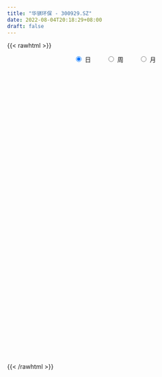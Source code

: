 ```yaml
---
title: "华骐环保 - 300929.SZ"
date: 2022-08-04T20:18:29+08:00
draft: false
---
```

{{< rawhtml >}}
    <div style="text-align: center">
        <label style="padding: 1rem;"><input style="margin-right: .5rem" type="radio" name="period" value="D" checked onclick="period_change(this)">日</label>
        <label style="padding: 1rem;"><input style="margin-right: .5rem" type="radio" name="period" value="W" onclick="period_change(this)">周</label>
        <label style="padding: 1rem;"><input style="margin-right: .5rem" type="radio" name="period" value="M" onclick="period_change(this)">月</label>
    </div>
    <div id="chart" style="height: 700px;"></div> 
    <script type="text/javascript">
        const D_v = [142578.28,121004.32,89853.97,79239.71,70243.41,53124.17,50771.19,67794.34,85773.75,104467.97,89146.59,56495.77,44426.84,37177.43,34305.23,24132.89,29756.69,31167.48,32244.15,39655.3,27802.06,26591.75,36681.94,29146.76,55619.18,44241.91,32062.36,28632.6,71597.75,73119.64,44222.36,39365.02,54917.52,53074.59,64787.71,57866.98,47588.6,68571.47,69111.37,138428.76,141572.59,102610.74,92930.47,78998.9,72320.32,101817.77,69324.49,51087.94,49084.05,77994.62,75328.78,65540.53,65625.49,48644.79,41892.78,35842.58,21739.71,25931.74,31510.21,25809.56,21146.59,25216.14,18228.16,18997.13,32741.7,23865.16,16347.41,16044.32,23507.88,17275.53,18902.62,19855.0,40906.07,52015.48,31603.78,33213.25,46342.12,34615.15,23520.63,17893.39,25181.43,23799.74,32387.09,25766.43,17265.46,20713.22,19679.43,17799.25,26264.35,11319.44,15859.13,9357.69,11534.68,17387.0,12254.88,14092.64,8589.07,7629.68,10538.0,24335.49,18672.38,21436.27,24923.86,28190.46,18690.62,8198.6,8838.45,8913.44,7584.97,9831.17,10092.82,14211.75,22659.68,14316.44,21718.03,18595.33,13316.11,8893.06,7755.85,10574.88,13197.76,10455.76,13009.23,10692.33,12698.82,13997.61,11006.49,8616.56,10512.88,8511.11,7313.6,9413.45,6453.71,11017.0,19034.54,13077.2,7525.63,7837.85,16764.77,32735.12,45802.95,28693.35,16437.67,12399.98,33637.98,20971.77,14267.34,14815.94,11969.77,47177.02,109806.13,66863.71,48572.85,27941.34,36019.68,26491.19,40421.4,32181.13,43135.72,30030.52,22127.62,20196.15,14773.77,13757.88,38340.74,23889.82,17333.04,11688.38,14422.95,7105.98,14777.92,12809.46,9454.59,7124.22,8000.46,6023.56,6503.35,5888.88,6990.79,10311.23,8035.91,9271.91,7777.2,24133.82,13758.32,6619.16,6286.03,10495.43,5825.46,6788.29,17929.2,31107.35,18805.48,12186.77,81240.09,63048.42,51172.07,32462.88,21467.11,31877.91,21900.11,19986.0,15807.47,27345.36,43853.28,35400.6,22175.73,19865.55,36613.23,21641.17,18369.49,29238.47,13559.45,9358.0,8943.73,10553.4,10747.5,9614.93,13194.52,30724.84,23650.04,12353.58,9220.67,10074.0,23582.43,31246.82,19668.23,9669.34,8582.97,8618.81,8290.74,12464.44,11864.2,15099.94,12106.07,8571.97,9116.01,11176.73,8036.93,10891.63,5967.22,13040.18,7697.96,23982.94,10044.75,7739.0,12026.18,7588.67,14496.18,12578.02,8505.0,9604.01,16378.73,28286.4,17203.74,21508.03,14579.47,13408.46,35709.28,21060.04,13885.06,14924.04,12154.66,17998.35,9700.48,7382.75,8036.86,7216.9,7922.79,14439.61,9431.21,10554.63,12190.85,97615.21,65728.88,51583.23,64247.04,78575.05,83088.19,68058.18,83961.59,74253.97,50821.12,43728.96,48341.96,29592.11,56498.93,107048.91,134314.73,82393.61,50260.43,46889.75,77115.29,63626.96,43175.08,29793.63,26223.32,37209.18,25108.7,19705.12,39013.82,48185.89,24208.35,28420.28,41665.96,31042.5,30628.34,23345.54,32011.1,29706.5,75163.42,87761.82,99163.87,67524.18,45271.37,44327.38,34303.57,33053.81,31802.3,45957.59,35947.96,47421.79,30357.59,30047.02,26613.89,25329.31,35149.25,33994.38,26855.16,35311.18,34189.7,35207.04,30057.26,19317.78,26856.05,29985.69,30053.41,40313.66,62627.71,42354.94,35423.1,24776.32,19445.83,25895.06,26880.33,28742.67,26846.94,29195.41,45439.55,32812.85,34355.93,26830.32,23235.79,28062.11,27408.49,31039.5,29661.72,30092.4,53244.86,88551.13,47598.45,28751.08,33953.36,77991.91,44519.42,34320.4,29658.2,27491.71,22933.2,20491.61,52763.9,35171.75,27232.44]
const D_histogram = [0.0,-0.4716125356,-0.9315891657,-1.1014896118,-1.3749110826,-1.4991922158,-1.4862397281,-1.3315947545,-0.9311145808,-0.6908970838,-0.3962211058,-0.3901952568,-0.5185675497,-0.7098648767,-0.8102554937,-0.8465581678,-0.7035657902,-0.4687651383,-0.3255072202,-0.1264172261,0.057951784,0.1377812849,0.2541641196,0.366994128,0.5876324292,0.6695698008,0.6274800841,0.5735228668,0.924634437,0.851161884,0.7534342268,0.665607762,0.6362137276,0.6728909581,0.734760509,0.7321973029,0.6992016144,0.7366122314,1.1808255323,1.9440200449,2.0005304307,1.674229639,1.4039917868,1.1313580081,0.6927990762,0.6158233677,0.3328761592,0.0918953258,-0.0331392579,0.0034538584,-0.0584088159,0.0032747388,-0.1946127231,-0.4320580316,-0.6113041555,-0.8224163971,-0.9059051276,-0.8908351993,-0.8229610362,-0.8200372553,-0.8133495195,-0.841090002,-0.879380089,-0.8449661056,-0.7099776178,-0.6769532756,-0.6608012903,-0.5735167524,-0.444277971,-0.3978900091,-0.2843408129,-0.1684621609,-0.0427741561,0.1540466624,0.2054557391,0.316360899,0.4318569269,0.4398070246,0.3827593101,0.3387826834,0.2604977465,0.2452675571,0.3106415441,0.2609429505,0.2477051318,0.2517060091,0.2363722201,0.1945068566,0.071392977,-0.003819172,-0.0916428891,-0.1193790684,-0.1230437172,-0.088812066,-0.1077246507,-0.1797698866,-0.2139226298,-0.206730937,-0.1537476959,-0.0259888217,0.0475497306,0.1386620151,0.2318678196,0.2456664824,0.1560805307,0.0807022765,0.0084239983,-0.0606942349,-0.0742924088,-0.0368932797,0.0088955283,0.0007245041,0.0721164546,0.0988490018,0.1661626691,0.1580015353,0.0866475451,0.0385789309,-0.0275626689,-0.1142655258,-0.1299163359,-0.1407598575,-0.1962024327,-0.2226384168,-0.3049433954,-0.4032165007,-0.4039573825,-0.3623908931,-0.2599220932,-0.1700087916,-0.0820801264,-0.0540626958,-0.0285658982,0.0508772595,0.1732541588,0.220642696,0.2429317947,0.2477669295,0.311681688,0.3868675015,0.5064143381,0.4217065646,0.3005237015,0.2514913399,0.3179635728,0.3211581728,0.2550741791,0.18099758,0.099000292,0.3919973011,0.567461554,0.6951431349,0.5676177544,0.4865506113,0.4466777905,0.3462667036,0.3189614062,0.1480051743,0.0902796689,-0.024480921,-0.1299894853,-0.2640769816,-0.3159106134,-0.3267917737,-0.2207065792,-0.2582419098,-0.3679233141,-0.4102989057,-0.5241182898,-0.5377099335,-0.4610156594,-0.3881375113,-0.3729174704,-0.3184794761,-0.2773261707,-0.2402811029,-0.2084816666,-0.1696747181,-0.1504593804,-0.1850313621,-0.2185351406,-0.1795537274,-0.1688881911,-0.0861617666,-0.1213152322,-0.1127242529,-0.0852048313,-0.0572806695,-0.0163962148,0.046460056,0.119686914,0.2533764656,0.3120779936,0.3282862573,0.5268609622,0.5754110337,0.6568982292,0.637750907,0.5659269926,0.5280175173,0.4189749849,0.3064849597,0.2257504333,0.2113951795,0.2401922348,0.2008054963,0.1260331082,0.0614320663,0.100902847,0.0220625629,-0.0572888979,-0.2507331248,-0.354366663,-0.4018500532,-0.4062673267,-0.3825340663,-0.3294035047,-0.2643489353,-0.2048392185,-0.0882781482,0.0013347641,-0.0142447456,-0.003648398,0.0106819512,-0.0799983653,-0.0994588241,-0.1425944732,-0.164797844,-0.1991451422,-0.1967299265,-0.1888198474,-0.1206522744,-0.0971488406,-0.033727614,-0.0551099603,-0.0511796653,-0.0301969275,0.0119300057,0.0159345553,-0.0341958116,-0.0408843729,-0.1041399592,-0.1125053196,-0.1987288664,-0.2585800618,-0.2943456636,-0.3628850712,-0.3741561143,-0.4348808547,-0.4043650638,-0.3192540637,-0.2170595684,-0.0975327713,-0.0114765169,0.0325234035,0.082244091,0.1040386042,0.1522604443,0.2135333434,0.2524842624,0.2722741558,0.2522310607,0.2466260015,0.1776881794,0.1469301223,0.1139383115,0.1142014092,0.1197177198,0.1107338382,0.0801165495,0.0399149738,-0.0189554512,-0.0774633881,0.0991576327,0.1635029207,0.2124424627,0.2690979429,0.3869949253,0.4251717653,0.4857160624,0.6223693413,0.5320245012,0.4573638184,0.4126358427,0.2687343103,0.175541092,0.1441431771,0.2536266691,0.3034193119,0.2480412798,0.1788597555,0.0876528296,0.0874159799,-0.1093455363,-0.1596214066,-0.2529297123,-0.2815882149,-0.387558559,-0.4142944414,-0.4005090776,-0.373899125,-0.4757253384,-0.5035736997,-0.5985947212,-0.7491562632,-0.7513453183,-0.7595420601,-0.6551098485,-0.4872562554,-0.3734938223,-0.7697213862,-0.9327507592,-0.9829780153,-0.9295499163,-0.8392764012,-0.736386419,-0.6229222024,-0.4965094738,-0.3655614574,-0.2275913072,-0.0964009526,-0.0463169707,0.0269923854,0.0911709616,0.1524361641,0.1993817915,0.2491148505,0.2872093192,0.3230154815,0.3681758512,0.3917420163,0.3964542324,0.374158651,0.370988985,0.3733840827,0.3629742544,0.3544677814,0.3697666731,0.3964270102,0.4023802993,0.405612804,0.3798808048,0.3632809231,0.3505325484,0.34006758,0.3378272575,0.3100951465,0.2926593354,0.2940493859,0.2847980493,0.2585019292,0.2178445404,0.177478722,0.1581524864,0.1207572735,0.0660637446,0.0600422397,0.0757717525,0.0664846938,0.1165197103,0.1357541471,0.1445764912,0.1314026737,0.1405710801,0.1259279016,0.1089660435,0.0956589315,0.0921420413,0.0755905241,0.0553935868,-0.0242297995,-0.0781590681,-0.0810697277]
const D_fast = [0.0,-0.5895156695,-1.282389591,-1.7276624401,-2.3448116816,-2.8438908687,-3.202498313,-3.380752028,-3.2130504995,-3.1455572735,-2.949936572,-3.0414595372,-3.2994737174,-3.6682372636,-3.9711917541,-4.2191339702,-4.2520330401,-4.1344236728,-4.0725425597,-3.9050568721,-3.706199916,-3.5919250939,-3.4120012293,-3.2074226889,-2.8398762804,-2.5905464587,-2.4757661543,-2.3863426549,-1.8040724755,-1.6647545574,-1.574123658,-1.4955481823,-1.3658887847,-1.1609888147,-0.9154291366,-0.7349430169,-0.5931383018,-0.371574627,0.3678450569,1.6170445808,2.1736875743,2.2659441923,2.3467042869,2.3569100101,2.0915508473,2.1685309807,1.968802812,1.7507958101,1.617476412,1.6549329927,1.5784681145,1.6409703539,1.3944297113,1.0489698948,0.7168977321,0.3001813912,-0.0097836211,-0.2174224927,-0.3552885887,-0.5573741216,-0.7540237656,-0.9920367487,-1.2501718579,-1.4269994009,-1.4695053176,-1.6057192942,-1.7547676315,-1.8108622818,-1.7926929931,-1.8457775335,-1.8033135405,-1.7295504287,-1.614555963,-1.3792234789,-1.2764504674,-1.0864550827,-0.862994823,-0.7450929692,-0.7064508562,-0.665731812,-0.6788923123,-0.6328056124,-0.4897712394,-0.4742340954,-0.4255456311,-0.3586182516,-0.3148589855,-0.3080976348,-0.4133632702,-0.4895302122,-0.6002646515,-0.657845598,-0.692271176,-0.6802425414,-0.7260862888,-0.8430739964,-0.9307073969,-0.9751984384,-0.9606521212,-0.8393904525,-0.7539644676,-0.6281866792,-0.4770139199,-0.4017986365,-0.4523644556,-0.5075671406,-0.5777394192,-0.6620312111,-0.6942024872,-0.6660266781,-0.618013988,-0.6260038862,-0.536582822,-0.4851380244,-0.3762836899,-0.3449444398,-0.3946365438,-0.4330604253,-0.5060926922,-0.6213619306,-0.6694918246,-0.7155253106,-0.820018494,-0.9021140823,-1.0606549098,-1.2597321403,-1.3614623677,-1.4104936016,-1.3730053249,-1.3255942213,-1.2581855877,-1.243683831,-1.225328508,-1.1331660354,-0.9674755963,-0.8649263852,-0.7819043378,-0.7151274707,-0.5732922902,-0.4013896013,-0.1552391801,-0.1345203125,-0.1805722502,-0.1667317769,-0.0207686508,0.0627154925,0.0604000436,0.0315728395,-0.0256743756,0.3653219588,0.6826516002,0.9841189648,0.9984980229,1.0390685326,1.1108651595,1.0970207485,1.1494558026,1.0155008643,0.9803452761,0.8594644559,0.7214585204,0.5213517786,0.3905404935,0.2979613898,0.3488699394,0.2467741314,0.0451118986,-0.0998384194,-0.344687376,-0.492706503,-0.5312661438,-0.5554223735,-0.6334317002,-0.658613575,-0.6867918122,-0.7098170201,-0.7301380005,-0.7337497315,-0.752149239,-0.8329790612,-0.9211166249,-0.9270236434,-0.9585801549,-0.8973941721,-0.9628764457,-0.9824665297,-0.9762483159,-0.9626443215,-0.9258589205,-0.8513876357,-0.7482390492,-0.5512053811,-0.4144843548,-0.3162045267,0.0140854187,0.2064882486,0.4522000014,0.592490406,0.6621482398,0.7562431438,0.7519443576,0.7160755723,0.6917786542,0.7302721952,0.8191173092,0.8299319449,0.7866678338,0.7374248085,0.8021213009,0.7287966576,0.6351229722,0.3789954641,0.1867702602,0.0388243567,-0.0671597484,-0.1390600046,-0.1682803192,-0.1693129837,-0.1610130714,-0.0665215382,0.0234250651,0.004284369,0.0139686172,0.0309694541,-0.0797104537,-0.1240356185,-0.2028198859,-0.2662227178,-0.3503563015,-0.3971235674,-0.4364184501,-0.3984139457,-0.3991977221,-0.344208399,-0.3793682354,-0.3882328567,-0.3747993508,-0.3296899162,-0.3217017277,-0.3803810475,-0.397290702,-0.4865812781,-0.5230729684,-0.6589787319,-0.7834749427,-0.8928269604,-1.0520876358,-1.1568977074,-1.3263426615,-1.3969181366,-1.3916206525,-1.3436910492,-1.248547445,-1.1653603198,-1.1132295485,-1.0429478383,-0.995143674,-0.9088567228,-0.7942004878,-0.6921285033,-0.604270071,-0.5612554009,-0.5052039597,-0.529719737,-0.5237452635,-0.5282524964,-0.4994390464,-0.4639933059,-0.4452937279,-0.4558818793,-0.4861047115,-0.5497139993,-0.6275877832,-0.4261773543,-0.3209563361,-0.2189061785,-0.0949762124,0.1196695012,0.2641392826,0.4461125953,0.7383582095,0.7810194947,0.8206997665,0.8791307514,0.8024127966,0.7531048514,0.7577427307,0.93063289,1.0562803608,1.0629126486,1.0384460632,0.9691523447,0.99076949,0.7666715898,0.6764903677,0.519949634,0.4208940776,0.2180340938,0.0877246011,0.0013826954,-0.0654821332,-0.2862396811,-0.4399814674,-0.6846511692,-1.022501777,-1.2125271616,-1.4106094185,-1.469954669,-1.4239151398,-1.4035261623,-1.9921840727,-2.3884011355,-2.6843728954,-2.8633322755,-2.9828778607,-3.0640844832,-3.1063508173,-3.1040654572,-3.0645078051,-2.9834354817,-2.8763453652,-2.837840626,-2.7577831735,-2.670811857,-2.5714376134,-2.4746465381,-2.3626347665,-2.252737968,-2.1361779353,-1.9989736028,-1.8774719337,-1.7736461595,-1.7024020781,-1.6128244979,-1.5170833795,-1.4367496442,-1.3566391719,-1.2488986119,-1.1231315222,-1.0165831583,-0.9119474526,-0.8427092506,-0.7684889015,-0.6936041391,-0.6190522125,-0.5368357206,-0.487044045,-0.4313150222,-0.3564126252,-0.2944644495,-0.2561350874,-0.2423313411,-0.238327479,-0.218115593,-0.2253214875,-0.2634990802,-0.2545100252,-0.2198375744,-0.2125034596,-0.1333385155,-0.080165542,-0.0351990751,-0.0155222241,0.0287889523,0.0456277492,0.055907402,0.0665150229,0.086033643,0.0883797568,0.0820312162,-0.00364962,-0.0771186556,-0.1002967472]
const D_slow = [0.0,-0.1179031339,-0.3508004253,-0.6261728283,-0.9699005989,-1.3446986529,-1.7162585849,-2.0491572735,-2.2819359187,-2.4546601897,-2.5537154661,-2.6512642803,-2.7809061678,-2.9583723869,-3.1609362604,-3.3725758023,-3.5484672499,-3.6656585345,-3.7470353395,-3.778639646,-3.7641517,-3.7297063788,-3.6661653489,-3.5744168169,-3.4275087096,-3.2601162594,-3.1032462384,-2.9598655217,-2.7287069124,-2.5159164414,-2.3275578847,-2.1611559443,-2.0021025123,-1.8338797728,-1.6501896456,-1.4671403198,-1.2923399162,-1.1081868584,-0.8129804753,-0.3269754641,0.1731571436,0.5917145533,0.9427125,1.2255520021,1.3987517711,1.552707613,1.6359266528,1.6589004843,1.6506156698,1.6514791344,1.6368769304,1.6376956151,1.5890424344,1.4810279264,1.3282018876,1.1225977883,0.8961215064,0.6734127066,0.4676724475,0.2626631337,0.0593257539,-0.1509467466,-0.3707917689,-0.5820332953,-0.7595276998,-0.9287660186,-1.0939663412,-1.2373455293,-1.3484150221,-1.4478875244,-1.5189727276,-1.5610882678,-1.5717818068,-1.5332701413,-1.4819062065,-1.4028159817,-1.29485175,-1.1848999938,-1.0892101663,-1.0045144954,-0.9393900588,-0.8780731695,-0.8004127835,-0.7351770459,-0.6732507629,-0.6103242606,-0.5512312056,-0.5026044915,-0.4847562472,-0.4857110402,-0.5086217625,-0.5384665296,-0.5692274589,-0.5914304754,-0.6183616381,-0.6633041097,-0.7167847672,-0.7684675014,-0.8069044254,-0.8134016308,-0.8015141982,-0.7668486944,-0.7088817395,-0.6474651189,-0.6084449862,-0.5882694171,-0.5861634175,-0.6013369762,-0.6199100784,-0.6291333984,-0.6269095163,-0.6267283903,-0.6086992766,-0.5839870262,-0.5424463589,-0.5029459751,-0.4812840888,-0.4716393561,-0.4785300233,-0.5070964048,-0.5395754888,-0.5747654531,-0.6238160613,-0.6794756655,-0.7557115144,-0.8565156395,-0.9575049852,-1.0481027085,-1.1130832317,-1.1555854296,-1.1761054613,-1.1896211352,-1.1967626098,-1.1840432949,-1.1407297552,-1.0855690812,-1.0248361325,-0.9628944001,-0.8849739781,-0.7882571028,-0.6616535183,-0.5562268771,-0.4810959517,-0.4182231167,-0.3387322235,-0.2584426803,-0.1946741356,-0.1494247406,-0.1246746676,-0.0266753423,0.1151900462,0.2889758299,0.4308802685,0.5525179213,0.664187369,0.7507540449,0.8304943964,0.86749569,0.8900656072,0.8839453769,0.8514480056,0.7854287602,0.7064511069,0.6247531635,0.5695765187,0.5050160412,0.4130352127,0.3104604863,0.1794309138,0.0450034305,-0.0702504844,-0.1672848622,-0.2605142298,-0.3401340988,-0.4094656415,-0.4695359172,-0.5216563339,-0.5640750134,-0.6016898585,-0.6479476991,-0.7025814842,-0.7474699161,-0.7896919638,-0.8112324055,-0.8415612135,-0.8697422768,-0.8910434846,-0.905363652,-0.9094627057,-0.8978476917,-0.8679259632,-0.8045818468,-0.7265623484,-0.644490784,-0.5127755435,-0.3689227851,-0.2046982278,-0.045260501,0.0962212471,0.2282256265,0.3329693727,0.4095906126,0.4660282209,0.5188770158,0.5789250745,0.6291264486,0.6606347256,0.6759927422,0.7012184539,0.7067340947,0.6924118702,0.629728589,0.5411369232,0.4406744099,0.3391075782,0.2434740617,0.1611231855,0.0950359517,0.043826147,0.02175661,0.022090301,0.0185291146,0.0176170151,0.0202875029,0.0002879116,-0.0245767944,-0.0602254127,-0.1014248737,-0.1512111593,-0.2003936409,-0.2475986027,-0.2777616713,-0.3020488815,-0.310480785,-0.3242582751,-0.3370531914,-0.3446024233,-0.3416199219,-0.337636283,-0.3461852359,-0.3564063291,-0.3824413189,-0.4105676488,-0.4602498654,-0.5248948809,-0.5984812968,-0.6892025646,-0.7827415932,-0.8914618068,-0.9925530728,-1.0723665887,-1.1266314808,-1.1510146737,-1.1538838029,-1.145752952,-1.1251919293,-1.0991822782,-1.0611171671,-1.0077338313,-0.9446127657,-0.8765442267,-0.8134864616,-0.7518299612,-0.7074079164,-0.6706753858,-0.6421908079,-0.6136404556,-0.5837110257,-0.5560275661,-0.5359984287,-0.5260196853,-0.5307585481,-0.5501243951,-0.525334987,-0.4844592568,-0.4313486411,-0.3640741554,-0.2673254241,-0.1610324827,-0.0396034671,0.1159888682,0.2489949935,0.3633359481,0.4664949088,0.5336784863,0.5775637593,0.6135995536,0.6770062209,0.7528610489,0.8148713688,0.8595863077,0.8814995151,0.9033535101,0.876017126,0.8361117744,0.7728793463,0.7024822926,0.6055926528,0.5020190425,0.4018917731,0.3084169918,0.1894856572,0.0635922323,-0.086056448,-0.2733455138,-0.4611818434,-0.6510673584,-0.8148448205,-0.9366588844,-1.03003234,-1.2224626865,-1.4556503763,-1.7013948801,-1.9337823592,-2.1436014595,-2.3276980643,-2.4834286149,-2.6075559833,-2.6989463477,-2.7558441745,-2.7799444126,-2.7915236553,-2.7847755589,-2.7619828186,-2.7238737775,-2.6740283297,-2.611749617,-2.5399472872,-2.4591934168,-2.367149454,-2.2692139499,-2.1701003918,-2.0765607291,-1.9838134829,-1.8904674622,-1.7997238986,-1.7111069532,-1.618665285,-1.5195585324,-1.4189634576,-1.3175602566,-1.2225900554,-1.1317698246,-1.0441366875,-0.9591197925,-0.8746629781,-0.7971391915,-0.7239743577,-0.6504620112,-0.5792624988,-0.5146370166,-0.4601758815,-0.415806201,-0.3762680794,-0.346078761,-0.3295628249,-0.3145522649,-0.2956093268,-0.2789881534,-0.2498582258,-0.215919689,-0.1797755662,-0.1469248978,-0.1117821278,-0.0803001524,-0.0530586415,-0.0291439086,-0.0061083983,0.0127892327,0.0266376294,0.0205801795,0.0010404125,-0.0192270194]
const D_data = [['2021-01-20', 45.0, 47.59, 45.0, 53.45],['2021-01-21', 41.99, 40.2, 39.9, 43.31],['2021-01-22', 39.0, 37.22, 36.45, 40.78],['2021-01-25', 36.8, 38.26, 36.36, 40.2],['2021-01-26', 37.55, 34.65, 34.38, 38.26],['2021-01-27', 34.28, 34.12, 33.01, 35.67],['2021-01-28', 33.5, 34.12, 33.08, 35.9],['2021-01-29', 34.18, 34.95, 32.7, 36.88],['2021-02-01', 35.5, 38.32, 35.5, 39.5],['2021-02-02', 39.88, 37.06, 36.87, 43.99],['2021-02-03', 35.5, 38.4, 33.5, 38.5],['2021-02-04', 37.0, 34.91, 34.4, 37.34],['2021-02-05', 34.01, 32.14, 32.14, 35.45],['2021-02-08', 32.14, 29.58, 29.56, 32.49],['2021-02-09', 29.69, 28.88, 28.62, 30.18],['2021-02-10', 29.05, 28.18, 28.1, 29.25],['2021-02-18', 28.8, 29.6, 28.7, 29.79],['2021-02-19', 29.21, 30.79, 29.21, 30.91],['2021-02-22', 30.69, 29.82, 29.69, 31.17],['2021-02-23', 29.8, 30.73, 29.5, 31.88],['2021-02-24', 30.75, 31.02, 29.62, 31.38],['2021-02-25', 31.81, 29.97, 29.87, 31.85],['2021-02-26', 28.88, 30.59, 28.68, 31.77],['2021-03-01', 30.15, 30.9, 30.15, 31.79],['2021-03-02', 30.91, 33.04, 30.68, 33.88],['2021-03-03', 31.99, 32.15, 31.0, 32.4],['2021-03-04', 31.58, 30.77, 30.6, 32.25],['2021-03-05', 30.93, 30.41, 29.85, 31.34],['2021-03-08', 30.7, 36.49, 30.59, 36.49],['2021-03-09', 35.94, 32.26, 31.99, 35.94],['2021-03-10', 31.58, 31.79, 30.72, 33.49],['2021-03-11', 31.25, 31.66, 30.82, 32.55],['2021-03-12', 31.52, 32.3, 30.83, 33.58],['2021-03-15', 31.84, 33.4, 31.26, 33.88],['2021-03-16', 33.54, 34.3, 32.5, 35.49],['2021-03-17', 35.81, 34.02, 33.5, 35.81],['2021-03-18', 34.02, 33.92, 33.02, 35.01],['2021-03-19', 33.69, 35.22, 33.05, 36.6],['2021-03-22', 36.0, 42.26, 36.0, 42.26],['2021-03-23', 47.29, 50.71, 44.5, 50.71],['2021-03-24', 48.33, 45.65, 43.64, 50.42],['2021-03-25', 44.55, 41.65, 40.2, 45.43],['2021-03-26', 40.04, 42.08, 40.04, 43.8],['2021-03-29', 42.0, 41.75, 40.8, 44.46],['2021-03-30', 40.1, 38.66, 37.5, 41.0],['2021-03-31', 39.51, 42.53, 39.12, 42.88],['2021-04-01', 40.96, 39.58, 38.4, 41.0],['2021-04-02', 40.06, 39.09, 38.5, 40.6],['2021-04-06', 38.5, 39.81, 37.5, 39.96],['2021-04-07', 39.97, 41.82, 39.3, 43.0],['2021-04-08', 40.5, 40.73, 38.8, 43.89],['2021-04-09', 39.99, 42.49, 39.6, 43.19],['2021-04-12', 44.5, 39.02, 38.36, 44.87],['2021-04-13', 38.16, 37.31, 36.96, 40.12],['2021-04-14', 36.47, 36.69, 35.28, 36.94],['2021-04-15', 35.99, 34.83, 34.37, 36.33],['2021-04-16', 34.85, 35.08, 34.06, 35.34],['2021-04-19', 34.94, 35.52, 34.7, 35.76],['2021-04-20', 35.25, 35.8, 35.21, 36.77],['2021-04-21', 35.12, 34.57, 34.24, 36.19],['2021-04-22', 34.59, 34.01, 33.86, 35.1],['2021-04-23', 33.97, 32.85, 32.7, 34.49],['2021-04-26', 32.4, 31.81, 31.78, 33.16],['2021-04-27', 31.75, 31.95, 30.78, 32.25],['2021-04-28', 32.3, 32.95, 31.81, 34.15],['2021-04-29', 32.4, 31.45, 31.42, 32.95],['2021-04-30', 31.52, 30.69, 30.53, 31.76],['2021-05-06', 30.7, 31.2, 30.7, 31.8],['2021-05-07', 31.02, 31.72, 30.12, 31.99],['2021-05-10', 31.59, 30.62, 30.56, 31.59],['2021-05-11', 30.4, 31.41, 30.15, 31.61],['2021-05-12', 30.99, 31.66, 30.48, 31.66],['2021-05-13', 32.06, 32.13, 32.06, 34.21],['2021-05-14', 31.83, 33.72, 31.8, 34.88],['2021-05-17', 32.8, 32.5, 31.83, 32.99],['2021-05-18', 32.2, 33.69, 31.81, 33.88],['2021-05-19', 34.15, 34.47, 34.05, 36.65],['2021-05-20', 33.37, 33.63, 33.07, 35.2],['2021-05-21', 33.98, 32.85, 32.8, 33.98],['2021-05-24', 32.6, 32.88, 32.5, 33.69],['2021-05-25', 32.54, 32.22, 31.58, 32.65],['2021-05-26', 32.65, 32.83, 32.59, 33.54],['2021-05-27', 32.75, 34.08, 32.75, 34.18],['2021-05-28', 34.11, 32.8, 32.4, 34.14],['2021-05-31', 32.77, 33.19, 32.32, 33.4],['2021-06-01', 33.0, 33.49, 32.83, 33.88],['2021-06-02', 33.6, 33.33, 32.9, 33.6],['2021-06-03', 33.49, 32.94, 32.85, 33.66],['2021-06-04', 32.69, 31.51, 31.33, 32.69],['2021-06-07', 31.66, 31.53, 31.13, 31.7],['2021-06-08', 31.54, 30.82, 30.56, 31.63],['2021-06-09', 30.86, 31.1, 30.86, 31.33],['2021-06-10', 30.82, 31.14, 30.71, 31.31],['2021-06-11', 31.0, 31.53, 31.0, 32.09],['2021-06-15', 31.5, 30.74, 30.65, 31.7],['2021-06-16', 30.59, 29.62, 29.53, 30.64],['2021-06-17', 29.5, 29.55, 29.44, 29.9],['2021-06-18', 29.45, 29.72, 29.0, 29.88],['2021-06-21', 29.5, 30.2, 29.42, 30.37],['2021-06-22', 30.08, 31.44, 30.08, 32.79],['2021-06-23', 31.31, 31.2, 30.85, 32.13],['2021-06-24', 31.2, 31.83, 30.6, 32.3],['2021-06-25', 31.45, 32.4, 31.02, 32.5],['2021-06-28', 33.5, 31.79, 31.79, 34.04],['2021-06-29', 30.82, 30.36, 30.31, 31.18],['2021-06-30', 30.36, 30.1, 30.01, 30.49],['2021-07-01', 30.09, 29.69, 29.35, 30.62],['2021-07-02', 29.68, 29.24, 29.08, 29.91],['2021-07-05', 29.41, 29.57, 29.17, 29.59],['2021-07-06', 29.3, 30.14, 29.28, 30.26],['2021-07-07', 30.0, 30.37, 29.83, 30.47],['2021-07-08', 30.96, 29.71, 29.71, 31.49],['2021-07-09', 29.5, 30.82, 29.32, 31.63],['2021-07-12', 31.0, 30.51, 30.25, 31.09],['2021-07-13', 30.5, 31.3, 30.06, 31.5],['2021-07-14', 31.48, 30.57, 30.45, 32.15],['2021-07-15', 30.2, 29.59, 29.48, 30.3],['2021-07-16', 29.52, 29.54, 29.33, 29.83],['2021-07-19', 29.25, 28.94, 28.63, 29.53],['2021-07-20', 28.9, 28.14, 28.02, 28.9],['2021-07-21', 27.77, 28.58, 27.62, 28.68],['2021-07-22', 28.4, 28.38, 28.0, 28.78],['2021-07-23', 28.63, 27.42, 27.4, 28.82],['2021-07-26', 27.3, 27.3, 26.72, 27.8],['2021-07-27', 27.3, 25.99, 25.8, 27.5],['2021-07-28', 25.98, 24.9, 24.21, 25.98],['2021-07-29', 25.14, 25.4, 24.95, 25.74],['2021-07-30', 25.4, 25.59, 25.2, 25.77],['2021-08-02', 25.59, 26.34, 25.2, 26.45],['2021-08-03', 26.3, 26.37, 26.1, 26.62],['2021-08-04', 26.2, 26.56, 26.13, 26.57],['2021-08-05', 26.56, 25.9, 25.76, 26.65],['2021-08-06', 25.92, 25.81, 25.65, 26.18],['2021-08-09', 25.77, 26.61, 25.7, 26.78],['2021-08-10', 26.5, 27.62, 26.4, 27.98],['2021-08-11', 27.28, 27.14, 26.9, 27.5],['2021-08-12', 27.0, 27.05, 26.86, 27.45],['2021-08-13', 27.1, 26.96, 26.7, 27.26],['2021-08-16', 26.97, 27.98, 26.97, 28.44],['2021-08-17', 28.01, 28.66, 27.62, 29.29],['2021-08-18', 28.66, 30.0, 28.36, 30.38],['2021-08-19', 29.02, 27.82, 27.68, 29.3],['2021-08-20', 27.86, 27.02, 26.56, 27.86],['2021-08-23', 27.14, 27.62, 27.1, 27.73],['2021-08-24', 27.86, 29.29, 27.7, 29.95],['2021-08-25', 28.81, 28.9, 28.4, 29.3],['2021-08-26', 29.45, 28.06, 28.06, 29.49],['2021-08-27', 28.5, 27.73, 27.57, 29.29],['2021-08-30', 27.7, 27.3, 27.17, 28.04],['2021-08-31', 28.6, 32.76, 28.56, 32.76],['2021-09-01', 34.91, 32.95, 32.92, 36.33],['2021-09-02', 32.79, 33.71, 30.68, 34.37],['2021-09-03', 32.52, 31.07, 31.02, 33.07],['2021-09-06', 31.54, 31.58, 30.56, 32.09],['2021-09-07', 31.34, 32.23, 31.1, 32.85],['2021-09-08', 31.99, 31.51, 31.11, 32.4],['2021-09-09', 31.8, 32.46, 30.7, 33.3],['2021-09-10', 32.0, 30.43, 30.4, 32.73],['2021-09-13', 31.38, 31.45, 31.1, 33.71],['2021-09-14', 31.46, 30.42, 30.37, 31.74],['2021-09-15', 30.45, 30.0, 29.5, 30.75],['2021-09-16', 29.97, 28.95, 28.95, 30.37],['2021-09-17', 28.99, 29.35, 28.69, 29.8],['2021-09-22', 28.8, 29.53, 28.51, 29.78],['2021-09-23', 29.53, 31.12, 29.25, 31.94],['2021-09-24', 30.97, 29.39, 29.07, 30.97],['2021-09-27', 29.2, 27.9, 27.63, 30.11],['2021-09-28', 28.0, 28.07, 27.0, 28.41],['2021-09-29', 27.8, 26.41, 26.38, 28.06],['2021-09-30', 26.52, 26.91, 26.52, 27.02],['2021-10-08', 27.38, 27.81, 27.38, 29.2],['2021-10-11', 27.5, 27.81, 27.16, 28.33],['2021-10-12', 27.74, 26.99, 26.74, 28.07],['2021-10-13', 26.99, 27.35, 26.53, 27.35],['2021-10-14', 27.1, 27.15, 26.66, 27.3],['2021-10-15', 27.15, 27.04, 26.8, 27.25],['2021-10-18', 27.01, 26.91, 26.51, 27.1],['2021-10-19', 27.1, 26.96, 26.6, 27.1],['2021-10-20', 26.7, 26.66, 26.4, 26.9],['2021-10-21', 26.6, 25.72, 25.63, 26.95],['2021-10-22', 25.68, 25.29, 25.0, 25.84],['2021-10-25', 25.02, 25.95, 25.02, 26.5],['2021-10-26', 25.79, 25.48, 25.26, 26.18],['2021-10-27', 25.68, 26.42, 24.42, 27.52],['2021-10-28', 25.55, 24.87, 24.72, 25.8],['2021-10-29', 24.89, 25.13, 24.66, 25.2],['2021-11-01', 24.9, 25.26, 24.89, 25.68],['2021-11-02', 25.3, 25.23, 24.9, 26.25],['2021-11-03', 25.11, 25.42, 25.05, 25.64],['2021-11-04', 25.5, 25.86, 25.33, 25.86],['2021-11-05', 26.26, 26.3, 26.21, 27.34],['2021-11-08', 26.99, 27.65, 26.44, 28.7],['2021-11-09', 26.8, 27.35, 26.6, 27.8],['2021-11-10', 27.35, 27.18, 26.76, 27.66],['2021-11-11', 27.3, 30.31, 27.3, 32.62],['2021-11-12', 28.65, 29.48, 28.26, 29.77],['2021-11-15', 29.1, 30.7, 28.96, 30.77],['2021-11-16', 30.23, 30.11, 29.48, 30.4],['2021-11-17', 29.8, 29.69, 29.18, 29.96],['2021-11-18', 29.69, 30.28, 29.05, 30.55],['2021-11-19', 29.78, 29.41, 29.02, 29.86],['2021-11-22', 29.4, 29.11, 28.45, 29.4],['2021-11-23', 29.1, 29.26, 28.78, 29.4],['2021-11-24', 29.02, 30.08, 28.88, 30.15],['2021-11-25', 30.0, 30.92, 29.53, 32.3],['2021-11-26', 30.61, 30.3, 30.16, 31.98],['2021-11-29', 29.4, 29.77, 28.89, 30.29],['2021-11-30', 29.86, 29.69, 29.1, 30.63],['2021-12-01', 29.2, 31.09, 29.19, 31.39],['2021-12-02', 30.92, 29.65, 29.6, 31.25],['2021-12-03', 29.81, 29.3, 29.1, 30.8],['2021-12-06', 29.99, 27.1, 26.8, 30.0],['2021-12-07', 27.27, 27.26, 26.53, 27.46],['2021-12-08', 27.3, 27.32, 27.0, 27.52],['2021-12-09', 27.3, 27.45, 27.11, 27.55],['2021-12-10', 27.31, 27.58, 27.02, 27.8],['2021-12-13', 27.58, 27.9, 27.36, 28.21],['2021-12-14', 27.75, 28.15, 27.59, 28.2],['2021-12-15', 28.79, 28.24, 28.1, 28.9],['2021-12-16', 28.01, 29.32, 28.01, 30.3],['2021-12-17', 29.12, 29.51, 28.62, 29.68],['2021-12-20', 29.18, 28.39, 28.39, 29.37],['2021-12-21', 28.4, 28.7, 28.17, 28.76],['2021-12-22', 28.52, 28.82, 28.24, 28.88],['2021-12-23', 29.6, 27.27, 27.02, 29.6],['2021-12-24', 27.72, 27.79, 27.47, 30.3],['2021-12-27', 26.93, 27.22, 26.01, 27.54],['2021-12-28', 27.1, 27.17, 26.66, 27.6],['2021-12-29', 27.02, 26.7, 26.5, 27.09],['2021-12-30', 26.7, 26.89, 26.6, 27.09],['2021-12-31', 26.8, 26.8, 26.74, 27.25],['2022-01-04', 27.0, 27.6, 26.81, 27.62],['2022-01-05', 27.6, 27.16, 26.6, 27.77],['2022-01-06', 27.11, 27.8, 26.88, 28.14],['2022-01-07', 27.79, 26.77, 26.72, 27.79],['2022-01-10', 26.77, 26.95, 26.26, 27.2],['2022-01-11', 26.97, 27.15, 26.83, 27.59],['2022-01-12', 27.24, 27.53, 27.24, 27.86],['2022-01-13', 27.41, 27.14, 27.09, 27.76],['2022-01-14', 27.11, 26.28, 26.21, 27.38],['2022-01-17', 26.02, 26.59, 26.02, 26.64],['2022-01-18', 26.72, 25.58, 25.38, 26.72],['2022-01-19', 25.59, 25.93, 25.19, 26.09],['2022-01-20', 25.77, 24.51, 24.5, 25.93],['2022-01-21', 24.52, 24.19, 24.16, 24.72],['2022-01-24', 24.11, 23.93, 23.7, 24.22],['2022-01-25', 24.0, 22.88, 22.82, 24.05],['2022-01-26', 22.93, 22.98, 22.58, 23.25],['2022-01-27', 22.85, 21.72, 21.72, 22.96],['2022-01-28', 22.01, 22.31, 21.9, 22.57],['2022-02-07', 22.8, 22.87, 22.02, 22.95],['2022-02-08', 22.84, 23.22, 22.75, 23.34],['2022-02-09', 23.22, 23.75, 23.05, 24.1],['2022-02-10', 24.42, 23.68, 23.62, 25.19],['2022-02-11', 23.38, 23.35, 23.02, 23.74],['2022-02-14', 23.0, 23.56, 22.89, 24.49],['2022-02-15', 23.63, 23.32, 23.01, 23.72],['2022-02-16', 23.33, 23.79, 23.33, 23.88],['2022-02-17', 23.85, 24.25, 23.82, 25.11],['2022-02-18', 23.96, 24.29, 23.7, 24.39],['2022-02-21', 24.22, 24.29, 24.01, 24.43],['2022-02-22', 24.15, 23.88, 23.61, 24.23],['2022-02-23', 24.03, 24.08, 23.68, 24.3],['2022-02-24', 23.92, 23.15, 22.9, 24.3],['2022-02-25', 23.81, 23.39, 23.26, 23.96],['2022-02-28', 23.41, 23.2, 22.81, 23.68],['2022-03-01', 23.2, 23.53, 23.17, 23.66],['2022-03-02', 23.41, 23.62, 23.31, 23.76],['2022-03-03', 23.62, 23.44, 23.16, 23.85],['2022-03-04', 23.48, 23.06, 22.81, 23.7],['2022-03-07', 23.08, 22.72, 22.46, 23.08],['2022-03-08', 22.73, 22.15, 22.11, 22.99],['2022-03-09', 22.2, 21.72, 21.0, 22.38],['2022-03-10', 24.1, 24.92, 23.55, 26.06],['2022-03-11', 23.55, 24.2, 23.4, 24.36],['2022-03-14', 23.83, 24.4, 23.81, 25.2],['2022-03-15', 24.12, 24.92, 24.11, 25.96],['2022-03-16', 25.04, 26.38, 24.66, 26.5],['2022-03-17', 25.9, 26.1, 25.3, 27.66],['2022-03-18', 25.82, 27.0, 25.6, 27.4],['2022-03-21', 27.08, 28.94, 26.5, 29.28],['2022-03-22', 28.05, 26.71, 26.58, 28.25],['2022-03-23', 26.87, 26.9, 26.33, 28.3],['2022-03-24', 26.71, 27.36, 26.7, 27.75],['2022-03-25', 26.9, 25.95, 25.6, 27.2],['2022-03-28', 25.46, 26.2, 25.31, 26.3],['2022-03-29', 26.3, 26.85, 26.09, 28.0],['2022-03-30', 26.35, 29.08, 26.34, 29.86],['2022-03-31', 29.0, 29.09, 28.48, 31.87],['2022-04-01', 29.11, 28.09, 27.92, 29.68],['2022-04-06', 27.92, 27.87, 27.55, 28.52],['2022-04-07', 27.95, 27.39, 26.95, 28.38],['2022-04-08', 27.55, 28.48, 26.35, 28.85],['2022-04-11', 27.79, 25.6, 25.21, 27.79],['2022-04-12', 25.36, 26.78, 25.12, 27.1],['2022-04-13', 26.51, 25.8, 25.6, 26.69],['2022-04-14', 25.8, 26.17, 25.63, 26.77],['2022-04-15', 25.81, 24.66, 24.65, 26.17],['2022-04-18', 24.4, 25.05, 23.56, 25.28],['2022-04-19', 24.96, 25.26, 24.61, 25.29],['2022-04-20', 25.5, 25.27, 24.77, 26.18],['2022-04-21', 24.85, 23.15, 22.87, 24.85],['2022-04-22', 22.7, 23.35, 22.65, 23.75],['2022-04-25', 22.86, 21.73, 21.66, 23.46],['2022-04-26', 21.71, 19.8, 19.53, 22.35],['2022-04-27', 19.24, 20.59, 19.16, 20.86],['2022-04-28', 20.79, 19.8, 19.6, 21.1],['2022-04-29', 20.35, 20.8, 20.0, 20.96],['2022-05-05', 21.21, 21.75, 20.8, 21.75],['2022-05-06', 21.12, 21.35, 20.9, 21.75],['2022-05-09', 13.8, 13.57, 13.45, 14.47],['2022-05-10', 13.3, 14.1, 13.19, 14.26],['2022-05-11', 14.5, 13.94, 13.93, 14.91],['2022-05-12', 13.87, 14.22, 13.76, 14.5],['2022-05-13', 14.15, 14.07, 14.03, 14.45],['2022-05-16', 14.4, 13.8, 13.77, 14.49],['2022-05-17', 13.71, 13.63, 13.42, 13.78],['2022-05-18', 13.63, 13.63, 13.5, 13.8],['2022-05-19', 13.36, 13.66, 13.3, 13.73],['2022-05-20', 13.77, 13.85, 13.62, 14.18],['2022-05-23', 13.85, 13.97, 13.77, 14.04],['2022-05-24', 14.02, 12.99, 12.93, 14.09],['2022-05-25', 13.19, 13.21, 13.05, 13.4],['2022-05-26', 13.22, 13.12, 12.95, 13.33],['2022-05-27', 13.14, 13.13, 12.98, 13.32],['2022-05-30', 13.26, 13.0, 12.85, 13.26],['2022-05-31', 13.03, 13.1, 12.68, 13.14],['2022-06-01', 13.09, 13.04, 12.92, 13.19],['2022-06-02', 12.93, 13.1, 12.81, 13.18],['2022-06-06', 13.14, 13.37, 13.11, 13.39],['2022-06-07', 13.39, 13.26, 13.04, 13.46],['2022-06-08', 13.3, 13.1, 12.86, 13.32],['2022-06-09', 13.1, 12.72, 12.66, 13.1],['2022-06-10', 12.69, 12.9, 12.63, 12.96],['2022-06-13', 13.0, 12.99, 12.82, 13.05],['2022-06-14', 12.9, 12.84, 12.47, 12.9],['2022-06-15', 12.88, 12.85, 12.85, 13.07],['2022-06-16', 12.96, 13.22, 12.81, 13.3],['2022-06-17', 13.1, 13.56, 13.02, 13.57],['2022-06-20', 13.6, 13.5, 13.4, 13.67],['2022-06-21', 13.51, 13.62, 13.33, 13.67],['2022-06-22', 13.6, 13.33, 13.28, 13.6],['2022-06-23', 13.33, 13.46, 13.27, 13.48],['2022-06-24', 13.51, 13.56, 13.46, 13.7],['2022-06-27', 13.67, 13.66, 13.52, 13.75],['2022-06-28', 13.65, 13.87, 13.54, 13.9],['2022-06-29', 13.81, 13.61, 13.6, 13.94],['2022-06-30', 13.61, 13.75, 13.61, 13.93],['2022-07-01', 13.86, 14.08, 13.75, 14.29],['2022-07-04', 14.07, 14.07, 13.98, 14.19],['2022-07-05', 14.15, 13.9, 13.75, 14.27],['2022-07-06', 13.88, 13.66, 13.51, 14.0],['2022-07-07', 13.66, 13.54, 13.46, 13.76],['2022-07-08', 13.54, 13.72, 13.54, 13.92],['2022-07-11', 13.62, 13.4, 13.26, 13.85],['2022-07-12', 13.4, 12.96, 12.93, 13.4],['2022-07-13', 12.9, 13.41, 12.9, 13.43],['2022-07-14', 13.48, 13.72, 13.3, 13.74],['2022-07-15', 13.73, 13.44, 13.22, 14.1],['2022-07-18', 13.46, 14.33, 13.46, 14.4],['2022-07-19', 14.34, 14.2, 14.1, 14.38],['2022-07-20', 14.18, 14.23, 14.06, 14.3],['2022-07-21', 14.23, 14.03, 14.0, 14.32],['2022-07-22', 14.09, 14.39, 14.0, 14.88],['2022-07-25', 14.4, 14.17, 14.01, 14.77],['2022-07-26', 14.18, 14.14, 13.78, 14.21],['2022-07-27', 14.09, 14.18, 14.08, 14.45],['2022-07-28', 14.2, 14.33, 14.2, 14.43],['2022-07-29', 14.37, 14.18, 14.16, 14.43],['2022-08-01', 14.19, 14.09, 13.93, 14.2],['2022-08-02', 14.0, 13.09, 12.8, 14.01],['2022-08-03', 13.22, 13.01, 12.97, 13.69],['2022-08-04', 13.12, 13.43, 13.12, 13.44]]
const W_v = [353436.5699999999,321172.8199999999,380310.92,95615.55,60924.17,162975.2,189702.81,283222.29,291889.35,544653.9299999999,373549.42,267947.98,213745.35,129614.24,110179.56,39552.2,148954.7,169294.93,125028.08,101721.71,65457.94,42566.27,99906.0,72831.57,64380.39,76838.97,54993.48,57011.81,42204.75,58492.22,140433.86,96093.01,284389.48,163054.74,130263.78,75988.44,50550.35,14777.92,43412.29,37730.16,61560.41,47324.41,206388.11,158880.08,142392.71,118665.17,71653.05,87931.83,86477.5,54830.09,51534.65,47793.27,60733.05,54428.05,79977.88,106265.28,68662.59,44998.91,195520.78,345551.69,301107.6,409848.29,174265.47,200028.17,156221.88,155102.62,61717.6,374884.66,189444.65,170388.25,121328.1,154082.96,189836.52,147895.25,157104.9,145297.0,171446.97,276845.9300000001,158922.93,135659.7]
const W_histogram = [0.0,-0.1448660969,-0.4070686959,-0.8015329692,-0.8371089216,-0.8232953718,-0.776096758,-0.5765758166,-0.224995082,0.4554177467,0.6766258189,1.0046698581,0.6903212092,0.3188140613,-0.0653033133,-0.233461279,-0.1950097133,-0.2117872192,-0.2094885423,-0.2740102205,-0.2928056054,-0.398074312,-0.2645758594,-0.3605131213,-0.2919096456,-0.3056247282,-0.4231267781,-0.5800493228,-0.6213054702,-0.527134937,-0.4213779655,-0.271460907,0.0667351088,0.2510655286,0.3006410673,0.3339465871,0.1937267994,0.1673574247,0.1067726695,-0.0348663375,-0.1183340755,-0.0758184722,0.1718786205,0.3273956514,0.4775023018,0.494645283,0.3804744343,0.4220509403,0.3251709492,0.1924334817,0.1050059223,0.0209653777,-0.158702754,-0.3751264791,-0.4160400415,-0.3502360043,-0.3376192424,-0.3218550548,-0.2103989679,0.0616090991,0.1741504992,0.384023099,0.5313429628,0.3618498299,0.1620271659,-0.1258336224,-0.255663305,-0.778745865,-1.0685632319,-1.2264551498,-1.2465522693,-1.1872366127,-1.0236668479,-0.8431137395,-0.6262738807,-0.4527894328,-0.309436246,-0.1132825667,0.0319124423,0.1030219083]
const W_fast = [0.0,-0.1810826211,-0.5450523941,-1.1398999097,-1.3847530925,-1.5767633857,-1.7235889614,-1.6682119741,-1.3728800101,-0.5786127447,-0.1882482177,0.390963286,0.2491949394,-0.0426086932,-0.443051896,-0.6695751815,-0.6798760441,-0.7496003548,-0.7996738135,-0.9326980469,-1.0246948331,-1.2294821177,-1.1621276299,-1.3481931722,-1.3525671079,-1.4426883726,-1.665972117,-1.9679069923,-2.1644895073,-2.2021027084,-2.2016902282,-2.1196383964,-1.7647586035,-1.5176618016,-1.3929259961,-1.2761338294,-1.3679219173,-1.3524519358,-1.3863435237,-1.5366991151,-1.649750372,-1.6261893867,-1.3355226388,-1.0981566951,-0.8286744693,-0.6878701673,-0.7069224074,-0.5598331664,-0.5754204201,-0.6600495173,-0.721225596,-0.8000247962,-1.0193686164,-1.3295739613,-1.474497534,-1.496252498,-1.5680405467,-1.6327401228,-1.5738837779,-1.2864734361,-1.1303944112,-0.8245160366,-0.5443604322,-0.6233911075,-0.7827069802,-1.102026174,-1.2957716829,-2.0135407092,-2.570498884,-3.0350045893,-3.3667397762,-3.6042332727,-3.6965802199,-3.7268055464,-3.6665341578,-3.606247068,-3.5402529428,-3.3724199052,-3.2192467856,-3.1223818425]
const W_slow = [0.0,-0.0362165242,-0.1379836982,-0.3383669405,-0.5476441709,-0.7534680138,-0.9474922034,-1.0916361575,-1.147884928,-1.0340304913,-0.8648740366,-0.6137065721,-0.4411262698,-0.3614227545,-0.3777485828,-0.4361139025,-0.4848663309,-0.5378131356,-0.5901852712,-0.6586878263,-0.7318892277,-0.8314078057,-0.8975517705,-0.9876800509,-1.0606574623,-1.1370636443,-1.2428453389,-1.3878576696,-1.5431840371,-1.6749677714,-1.7803122627,-1.8481774895,-1.8314937123,-1.7687273301,-1.6935670633,-1.6100804165,-1.5616487167,-1.5198093605,-1.4931161931,-1.5018327775,-1.5314162964,-1.5503709145,-1.5074012593,-1.4255523465,-1.306176771,-1.1825154503,-1.0873968417,-0.9818841067,-0.9005913693,-0.8524829989,-0.8262315183,-0.8209901739,-0.8606658624,-0.9544474822,-1.0584574926,-1.1460164936,-1.2304213043,-1.310885068,-1.3634848099,-1.3480825352,-1.3045449104,-1.2085391356,-1.0757033949,-0.9852409375,-0.944734146,-0.9761925516,-1.0401083779,-1.2347948441,-1.5019356521,-1.8085494396,-2.1201875069,-2.4169966601,-2.672913372,-2.8836918069,-3.0402602771,-3.1534576353,-3.2308166968,-3.2591373385,-3.2511592279,-3.2254037508]
const W_data = [['2021-01-22', 45.0, 37.22, 36.45, 53.45],['2021-01-29', 36.8, 34.95, 32.7, 40.2],['2021-02-05', 35.5, 32.14, 32.14, 43.99],['2021-02-10', 32.14, 28.18, 28.1, 32.49],['2021-02-19', 28.8, 30.79, 28.7, 30.91],['2021-02-26', 30.69, 30.59, 28.68, 31.88],['2021-03-05', 30.15, 30.41, 29.85, 33.88],['2021-03-12', 30.7, 32.3, 30.59, 36.49],['2021-03-19', 31.84, 35.22, 31.26, 36.6],['2021-03-26', 36.0, 42.08, 36.0, 50.71],['2021-04-02', 42.0, 39.09, 37.5, 44.46],['2021-04-09', 38.5, 42.49, 37.5, 43.89],['2021-04-16', 44.5, 35.08, 34.06, 44.87],['2021-04-23', 34.94, 32.85, 32.7, 36.77],['2021-04-30', 32.4, 30.69, 30.53, 34.15],['2021-05-07', 30.7, 31.72, 30.12, 31.99],['2021-05-14', 31.59, 33.72, 30.15, 34.88],['2021-05-21', 32.8, 32.85, 31.81, 36.65],['2021-05-28', 32.6, 32.8, 31.58, 34.18],['2021-06-04', 32.77, 31.51, 31.33, 33.88],['2021-06-11', 31.66, 31.53, 30.56, 32.09],['2021-06-18', 31.5, 29.72, 29.0, 31.7],['2021-06-25', 29.5, 32.4, 29.42, 32.79],['2021-07-02', 33.5, 29.24, 29.08, 34.04],['2021-07-09', 29.41, 30.82, 29.17, 31.63],['2021-07-16', 31.0, 29.54, 29.33, 32.15],['2021-07-23', 29.25, 27.42, 27.4, 29.53],['2021-07-30', 27.3, 25.59, 24.21, 27.8],['2021-08-06', 25.59, 25.81, 25.2, 26.65],['2021-08-13', 25.77, 26.96, 25.7, 27.98],['2021-08-20', 26.97, 27.02, 26.56, 30.38],['2021-08-27', 27.14, 27.73, 27.1, 29.95],['2021-09-03', 27.7, 31.07, 27.17, 36.33],['2021-09-10', 31.54, 30.43, 30.4, 33.3],['2021-09-17', 31.38, 29.35, 28.69, 33.71],['2021-09-24', 28.8, 29.39, 28.51, 31.94],['2021-09-30', 29.2, 26.91, 26.38, 30.11],['2021-10-08', 27.38, 27.81, 27.38, 29.2],['2021-10-15', 27.5, 27.04, 26.53, 28.33],['2021-10-22', 27.01, 25.29, 25.0, 27.1],['2021-10-29', 25.02, 25.13, 24.42, 27.52],['2021-11-05', 24.9, 26.3, 24.89, 27.34],['2021-11-12', 26.99, 29.48, 26.44, 32.62],['2021-11-19', 29.1, 29.41, 28.96, 30.77],['2021-11-26', 29.4, 30.3, 28.45, 32.3],['2021-12-03', 29.4, 29.3, 28.89, 31.39],['2021-12-10', 29.99, 27.58, 26.53, 30.0],['2021-12-17', 27.58, 29.51, 27.36, 30.3],['2021-12-24', 29.18, 27.79, 27.02, 30.3],['2021-12-31', 26.93, 26.8, 26.01, 27.6],['2022-01-07', 27.0, 26.77, 26.6, 28.14],['2022-01-14', 26.77, 26.28, 26.21, 27.86],['2022-01-21', 26.02, 24.19, 24.16, 26.72],['2022-01-28', 24.11, 22.31, 21.72, 24.22],['2022-02-11', 22.8, 23.35, 22.02, 25.19],['2022-02-18', 23.0, 24.29, 22.89, 25.11],['2022-02-25', 24.22, 23.39, 22.9, 24.43],['2022-03-04', 23.41, 23.06, 22.81, 23.85],['2022-03-11', 23.08, 24.2, 21.0, 26.06],['2022-03-18', 23.83, 27.0, 23.81, 27.66],['2022-03-25', 27.08, 25.95, 25.6, 29.28],['2022-04-01', 25.46, 28.09, 25.31, 31.87],['2022-04-08', 27.92, 28.48, 26.35, 28.85],['2022-04-15', 27.79, 24.66, 24.65, 27.79],['2022-04-22', 24.4, 23.35, 22.65, 26.18],['2022-04-29', 22.86, 20.8, 19.16, 23.46],['2022-05-06', 21.21, 21.35, 20.8, 21.75],['2022-05-13', 13.8, 14.07, 13.19, 14.91],['2022-05-20', 14.4, 13.85, 13.3, 14.49],['2022-05-27', 13.85, 13.13, 12.93, 14.09],['2022-06-02', 13.26, 13.1, 12.68, 13.26],['2022-06-10', 13.14, 12.9, 12.63, 13.46],['2022-06-17', 13.0, 13.56, 12.47, 13.57],['2022-06-24', 13.6, 13.56, 13.27, 13.7],['2022-07-01', 13.67, 14.08, 13.52, 14.29],['2022-07-08', 14.07, 13.72, 13.46, 14.27],['2022-07-15', 13.62, 13.44, 12.9, 14.1],['2022-07-22', 13.46, 14.39, 13.46, 14.88],['2022-07-29', 14.4, 14.18, 13.78, 14.77],['2022-08-05', 14.19, 13.43, 12.8, 14.2]]
const M_v = [674609.39,699825.8400000001,1562605.3699999999,841899.5599999999,500095.3700000001,347466.14,270976.54,396370.6300000001,645100.0,157480.78,597026.59,377516.36,214489.02,262288.5,1207250.9099999997,768011.75,856913.7200000001,664329.62,797952.38,135659.7]
const M_histogram = [0.0,-0.2782450142,0.3245595474,-0.0703348792,-0.154561078,-0.3960396386,-0.8131406561,-0.5712096772,-0.7584967127,-0.9435247292,-0.7106828898,-0.7019560794,-0.9346660635,-0.9610355867,-0.5354138589,-0.7525187222,-1.3217236014,-1.5458893207,-1.5525565331,-1.4943166417]
const M_fast = [0.0,-0.3478062678,0.3361381807,-0.0763399657,-0.1992064341,-0.5396949043,-1.1600810858,-1.0609525262,-1.4378637399,-1.8587729387,-1.8036018217,-1.9703640312,-2.4367405312,-2.703368951,-2.4116006879,-2.8168352318,-3.7164710114,-4.3271090608,-4.7219154065,-5.0372546756]
const M_slow = [0.0,-0.0695612536,0.0115786333,-0.0060050865,-0.044645356,-0.1436552657,-0.3469404297,-0.489742849,-0.6793670272,-0.9152482095,-1.0929189319,-1.2684079518,-1.5020744677,-1.7423333643,-1.8761868291,-2.0643165096,-2.39474741,-2.7812197401,-3.1693588734,-3.5429380338]
const M_data = [['2021-01-29', 45.0, 34.95, 32.7, 53.45],['2021-02-26', 35.5, 30.59, 28.1, 43.99],['2021-03-31', 30.15, 42.53, 29.85, 50.71],['2021-04-30', 40.96, 30.69, 30.53, 44.87],['2021-05-31', 30.7, 33.19, 30.12, 36.65],['2021-06-30', 33.0, 30.1, 29.0, 34.04],['2021-07-30', 30.09, 25.59, 24.21, 32.15],['2021-08-31', 25.59, 32.76, 25.2, 32.76],['2021-09-30', 34.91, 26.91, 26.38, 36.33],['2021-10-29', 27.38, 25.13, 24.42, 29.2],['2021-11-30', 24.9, 29.69, 24.89, 32.62],['2021-12-31', 29.2, 26.8, 26.01, 31.39],['2022-01-28', 27.0, 22.31, 21.72, 28.14],['2022-02-28', 22.8, 23.2, 22.02, 25.19],['2022-03-31', 23.2, 29.09, 21.0, 31.87],['2022-04-29', 29.11, 20.8, 19.16, 29.68],['2022-05-31', 21.21, 13.1, 12.68, 21.75],['2022-06-30', 13.09, 13.75, 12.47, 13.94],['2022-07-29', 13.86, 14.18, 12.9, 14.88],['2022-08-31', 14.19, 13.43, 12.8, 14.2]]
        const D_a = [null,null,null,null,null,33.01,null,null,null,43.99,null,null,null,null,null,28.1,null,null,null,null,null,null,null,null,null,null,null,null,36.49,null,null,null,null,null,null,null,33.02,null,null,null,null,null,null,44.46,null,null,null,null,null,null,null,null,null,null,null,null,null,null,null,null,null,null,null,null,null,null,null,null,null,null,30.15,null,null,null,null,null,36.65,null,null,null,31.58,null,null,null,null,33.88,null,null,null,null,null,null,null,null,null,null,null,29.0,null,null,null,null,null,34.04,null,null,null,29.08,null,null,null,null,null,null,null,32.15,null,null,null,null,null,null,null,null,null,24.21,null,null,null,null,null,null,null,null,null,null,null,null,null,null,30.38,null,null,null,null,null,null,null,27.17,null,null,null,null,null,null,null,null,null,33.71,null,null,null,null,null,null,null,null,null,null,null,null,null,null,null,null,null,null,null,null,null,null,null,null,null,null,24.66,null,null,null,null,null,null,null,null,32.62,null,null,null,null,null,null,28.45,null,null,null,null,null,null,31.39,null,null,null,null,null,null,null,null,null,null,null,null,null,null,null,null,null,26.01,null,null,null,null,null,null,28.14,null,null,null,null,null,null,null,null,null,null,null,null,null,null,21.72,null,null,null,null,25.19,null,null,null,null,null,null,null,null,null,null,null,null,null,null,null,null,null,null,21.0,null,null,null,null,null,null,null,29.28,null,null,null,null,null,null,null,null,null,null,null,null,null,null,null,null,null,null,null,null,null,null,null,null,null,null,null,null,null,null,13.19,null,null,null,null,null,null,null,14.18,null,null,null,null,null,null,null,null,null,null,null,null,null,null,null,12.47,null,null,null,null,null,null,null,null,null,null,null,null,14.29,null,null,null,null,null,null,null,12.9,null,null,null,null,null,null,null,14.77,null,null,null,null,null,null,null,null]
const W_a = [null,null,null,28.1,null,null,null,null,null,50.71,null,null,null,null,null,null,null,null,null,null,null,29.0,null,null,null,null,null,null,null,null,null,null,36.33,null,null,null,null,null,null,null,24.42,null,null,null,null,null,null,30.3,null,null,null,null,null,null,null,null,null,null,null,null,null,null,null,null,null,null,null,null,null,null,null,null,12.47,null,null,null,null,14.88,null,null]
const M_a = [null,null,null,null,null,null,24.21,null,null,null,32.62,null,null,null,null,null,null,12.47,null,null]
        const D_b = [[{ coord: ['2021-01-27', 36.49] }, { coord: ['2021-06-28', 33.01] }],[{ coord: ['2021-07-02', 30.38] }, { coord: ['2021-12-01', 29.08] }],[{ coord: ['2022-01-27', 25.19] }, { coord: ['2022-03-21', 21.72] }],[{ coord: ['2022-05-10', 14.18] }, { coord: ['2022-07-13', 13.19] }]]
const W_b = [[{ coord: ['2021-02-10', 36.33] }, { coord: ['2021-12-17', 29.0] }]]
const M_b = []
    </script>
{{< /rawhtml >}}